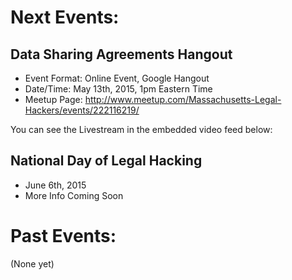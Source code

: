 # Next Events:  

## Data Sharing Agreements Hangout
* Event Format: Online Event, Google Hangout
* Date/Time: May 13th, 2015, 1pm Eastern Time
* Meetup Page: http://www.meetup.com/Massachusetts-Legal-Hackers/events/222116219/

You can see the Livestream in the embedded video feed below:


## National Day of Legal Hacking
* June 6th, 2015
* More Info Coming Soon

# Past Events: 

(None yet)